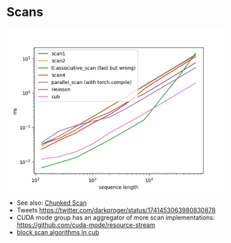 # Scans

![scan1.png](scan1.png)


- See also: [Chunked Scan](https://proger.github.io/posts/scan/chunk.html)
- Tweets https://twitter.com/darkproger/status/1741453063980830878
- CUDA mode group has an aggregator of more scan implementations: https://github.com/cuda-mode/resource-stream
- [block scan algorithms in cub](https://nvlabs.github.io/cub/namespacecub.html#abec44bba36037c547e7e84906d0d23aba0fa6cac57b7df2f475a67af053b9371c)
